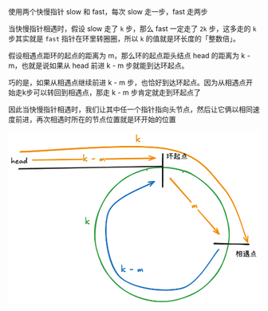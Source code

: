 使用两个快慢指针 slow 和 fast，每次 slow 走一步，fast 走两步

当快慢指针相遇时，假设 slow 走了 `k` 步，那么 fast 一定走了 `2k` 步，这多走的 `k` 步其实就是 `fast` 指针在环里转圈圈，所以 `k` 的值就是环长度的「整数倍」。

假设相遇点距环的起点的距离为 m，那么环的起点距头结点 head 的距离为 k - m，也就是说如果从 head 前进 k - m 步就能到达环起点。

巧的是，如果从相遇点继续前进 k - m 步，也恰好到达环起点。因为从相遇点开始走k步可以转回到相遇点，那走 k - m 步肯定就走到环起点了

因此当快慢指针相遇时，我们让其中任一个指针指向头节点，然后让它俩以相同速度前进，再次相遇时所在的节点位置就是环开始的位置

![142](image/142.excalidraw.png)
